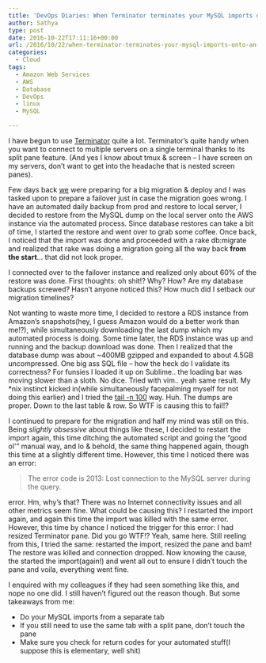 ```yaml
---
title: 'DevOps Diaries: When Terminator terminates your MySQL imports onto an AWS Instance…'
author: Sathya
type: post
date: 2016-10-22T17:11:16+00:00
url: /2016/10/22/when-terminator-terminates-your-mysql-imports-onto-an-aws-instance/
categories:
  - Cloud
tags:
  - Amazon Web Services
  - AWS
  - Database
  - DevOps
  - linux
  - MySQL

---
```

I have begun to use <a href="https://launchpad.net/terminator" target="_blank">Terminator</a> quite a lot. Terminator&#8217;s quite handy when you want to connect to multiple servers on a single terminal thanks to its split pane feature. (And yes I know about tmux & screen &#8211; I have screen on my servers, don&#8217;t want to get into the headache that is nested screen panes).

Few days back <a href="http://styletag.com" target="_blank">we</a> were preparing for a big migration & deploy and I was tasked upon to prepare a failover just in case the migration goes wrong. I have an automated daily backup from prod and restore to local server, I decided to restore from the MySQL dump on the local server onto the AWS instance via the automated process. Since database restores can take a bit of time, I started the restore and went over to grab some coffee. Once back, I noticed that the import was done and proceeded with a rake db:migrate and realized that rake was doing a migration going all the way back **from the start**&#8230; that did not look proper.

<!--more-->

I connected over to the failover instance and realized only about 60% of the restore was done. First thoughts: oh shit!? Why? How? Are my database backups screwed? Hasn&#8217;t anyone noticed this? How much did I setback our migration timelines?

Not wanting to waste more time, I decided to restore a RDS instance from Amazon&#8217;s snapshots(hey, I guess Amazon would do a better work than me!?), while simultaneously downloading the last dump which my automated process is doing. Some time later, the RDS instance was up and running and the backup download was done. Then I realized that the database dump was about ~400MB gzipped and expanded to about 4.5GB uncompressed. One big ass SQL file &#8211; how the heck do I validate its correctness? For funsies I loaded it up on Sublime.. the loading bar was moving slower than a sloth. No dice. Tried with vim.. yeah same result. My *nix instinct kicked in(while simultaneously facepalming myself for not doing this earlier) and I tried the <a href="https://en.wikipedia.org/wiki/Tail_(Unix)" target="_blank">tail -n 100</a> way. Huh. The dumps are proper. Down to the last table & row. So WTF is causing this to fail!?

I continued to prepare for the migration and half my mind was still on this. Being _slightly obsessive_ about things like these, I decided to restart the import again, this time ditching the automated script and going the &#8220;good ol'&#8221; manual way, and lo & behold, the same thing happened again, though this time at a slightly different time. However, this time I noticed there was an error:

> The error code is 2013: Lost connection to the MySQL server during the query.

error. Hm, why&#8217;s that? There was no Internet connectivity issues and all other metrics seem fine. What could be causing this? I restarted the import again, and again this time the import was killed with the same error. However, this time by chance I noticed the trigger for this error: I had resized Terminator pane. Did you go WTF!? Yeah, same here. Still reeling from this, I tried the same: restarted the import, resized the pane and bam! The restore was killed and connection dropped. Now knowing the cause, the started the import(again!) and went all out to ensure I didn&#8217;t touch the pane and voila, everything went fine.

I enquired with my colleagues if they had seen something like this, and nope no one did. I still haven&#8217;t figured out the reason though. But some takeaways from me:

  * Do your MySQL imports from a separate tab
  * If you still need to use the same tab with a split pane, don&#8217;t touch the pane
  * Make sure you check for return codes for your automated stuff(I suppose this is elementary, well shit)